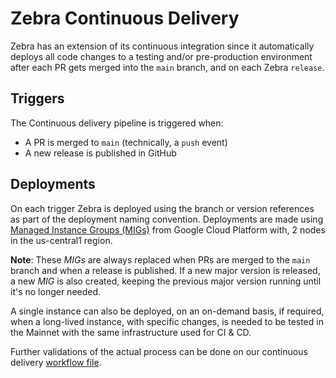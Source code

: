 # Zebra Continuous Delivery

Zebra has an extension of its continuous integration since it automatically deploys all
code changes to a testing and/or pre-production environment after each PR gets merged
into the `main` branch, and on each Zebra `release`.

## Triggers

The Continuous delivery pipeline is triggered when:

* A PR is merged to `main` (technically, a `push` event)
* A new release is published in GitHub

## Deployments

On each trigger Zebra is deployed using the branch or version references as part of
the deployment naming convention. Deployments are made using [Managed Instance Groups (MIGs)](https://cloud.google.com/compute/docs/instance-groups#managed_instance_groups)
from Google Cloud Platform with, 2 nodes in the us-central1 region.

**Note**: These *MIGs* are always replaced when PRs are merged to the `main` branch and
when a release is published. If a new major version is released, a new *MIG* is also 
created, keeping the previous major version running until it's no longer needed.

A single instance can also be deployed, on an on-demand basis, if required, when a
long-lived instance, with specific changes, is needed to be tested in the Mainnet with
the same infrastructure used for CI & CD.

Further validations of the actual process can be done on our continuous delivery [workflow file](https://github.com/ZcashFoundation/zebra/blob/main/.github/workflows/zfnd-deploy-nodes-gcp.yml).
